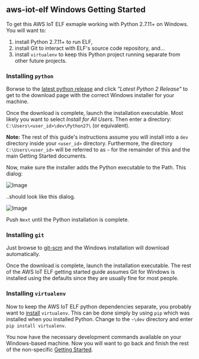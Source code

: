 ## aws-iot-elf Windows Getting Started

To get this AWS IoT ELF exmaple working with Python 2.7.11+ on Windows. You will want to:

1. install Python 2.7.11+ to run ELF,
2. install Git to interact with ELF's source code repository, and... 
3. install `virtualenv` to keep this Python project running separate from other future projects.

### Installing `python`
Borwse to the [latest python release](https://www.python.org/downloads/windows/) and click *"Latest Python 2 Release"* to get to the download page with the correct Windows installer for your machine. 

Once the download is complete, launch the installation executable. Most likely you want to select *Install for All Users*. Then enter a directory: `C:\Users\<user_id>\dev\Python27\` (or equivalent). 

**Note:** The rest of this guide's instructions assume you will install into a `dev` directory inside your `<user_id>` directory. Furthermore, the directory `C:\Users\<user_id>` will be referred to as `~` for the remainder of this and the main Getting Started documents.

Now, make sure the installer adds the Python executable to the Path. This dialog:

![Image](../master/docs/Python-install-add-to-path.PNG?raw=true)

..should look like this dialog. 

![Image](../master/docs/Python-install-add-to-path-selected.PNG?raw=true)


Push `Next` until the Python installation is complete. 

### Installing `git`
Just browse to [git-scm](https://git-scm.com/download/win) and the Windows installation will download automatically.

Once the download is complete, launch the installation executable. The rest of the AWS IoT ELF getting started guide assumes Git for Windows is installed using the defaults since they are usually fine for most people.

### Installing `virtualenv`
Now to keep the AWS IoT ELF python dependencies separate, you probably want to [install](https://virtualenv.pypa.io/en/stable/installation/) `virtualenv`. This can be done simply by using `pip` which was installed when you installed Python. Change to the `~\dev` directory and enter `pip install virtualenv`. 

You now have the necessary development commands available on your Windows-based machine. Now you will want to go back and finish the rest of the non-specific [Getting Started](https://github.com/awslabs/aws-iot-elf).